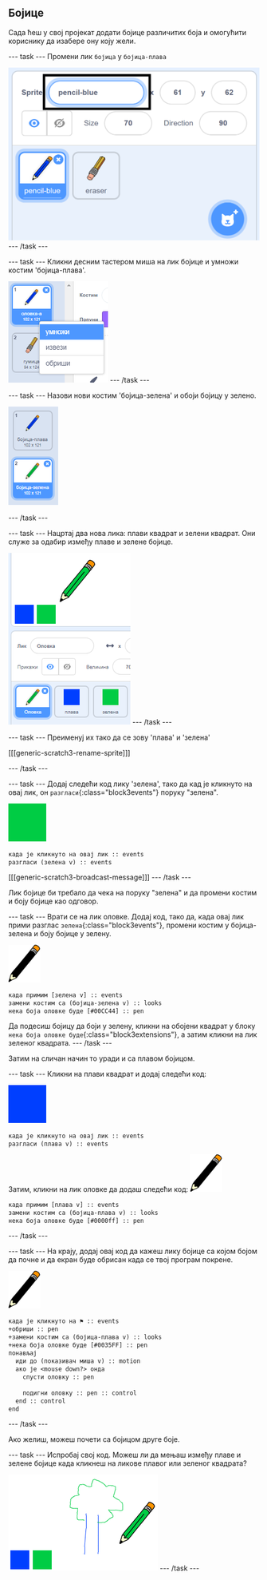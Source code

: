 ## Бојице

Сада ћеш у свој пројекат додати бојице различитих боја и омогућити кориснику да изабере ону коју жели.

\--- task \--- Промени лик `бојица` у `бојица-плава`

![промени-бојица](images/rename-pencil.png) \--- /task \---

\--- task \--- Кликни десним тастером миша на лик бојице и умножи костим 'бојица-плава'.

![слика екрана](images/paint-blue-duplicate.png) \--- /task \---

\--- task \--- Назови нови костим 'бојица-зелена' и обоји бојицу у зелено.

![слика екрана](images/paint-pencil-green.png)

\--- /task \---

\--- task \--- Нацртај два нова лика: плави квадрат и зелени квадрат. Они служе за одабир између плаве и зелене бојице.

![слика екрана](images/paint-selectors.png) \--- /task \---

\--- task \--- Преименуј их тако да се зову 'плава' и 'зелена'

[[[generic-scratch3-rename-sprite]]]

\--- /task \---

\--- task \--- Додај следећи код лику 'зелена', тако да кад је кликнуто на овај лик, он `разгласи`{:class="block3events"} поруку "зелена".

![зелени квадрат](images/green_square.png)

```blocks3
када је кликнуто на овај лик :: events
разгласи (зелена v) :: events
```

[[[generic-scratch3-broadcast-message]]] \--- /task \---

Лик бојице би требало да чека на поруку "зелена" и да промени костим и боју бојице као одговор.

\--- task \--- Врати се на лик оловке. Додај код, тако да, када овај лик прими разглас `зелена`{:class="block3events"}, промени костим у бојица-зелена и боју бојице у зелену.

![оловка](images/pencil.png)

```blocks3
када примим [зелена v] :: events
замени костим са (бојица-зелена v) :: looks
нека боја оловке буде [#00CC44] :: pen
```

Да подесиш бојицу да боји у зелену, кликни на обојени квадрат у блоку `нека боја оловке буде`{:class="block3extensions"}, а затим кликни на лик зеленог квадрата. \--- /task \---

Затим на сличан начин то уради и са плавом бојицом.

\--- task \--- Кликни на плави квадрат и додај следећи код:

![blue_square](images/blue_square.png)

```blocks3
када је кликнуто на овај лик :: events
разгласи (плава v) :: events
```

Затим, кликни на лик оловке да додаш следећи код: ![оловка](images/pencil.png)

```blocks3
када примим [плава v] :: events
замени костим са (бојица-плава v) :: looks
нека боја оловке буде [#0000ff] :: pen
```

\--- /task \---

\--- task \--- На крају, додај овај код да кажеш лику бојице са којом бојом да почне и да екран буде обрисан када се твој програм покрене.

![оловка](images/pencil.png)

```blocks3
када је кликнуто на ⚑ :: events
+обриши :: pen
+замени костим са (бојица-плава v) :: looks
+нека боја оловке буде [#0035FF] :: pen
понављај 
  иди до (показивач миша v) :: motion
  ако је <mouse down?> онда 
    спусти оловку :: pen
  
    подигни оловку :: pen :: control
  end :: control
end
```

\--- /task \---

Ако желиш, можеш почети са бојицом друге боје.

\--- task \--- Испробај свој код. Можеш ли да мењаш између плаве и зелене бојице када кликнеш на ликове плавог или зеленог квадрата?

![слика екрана](images/paint-pens-test.png) \--- /task \---